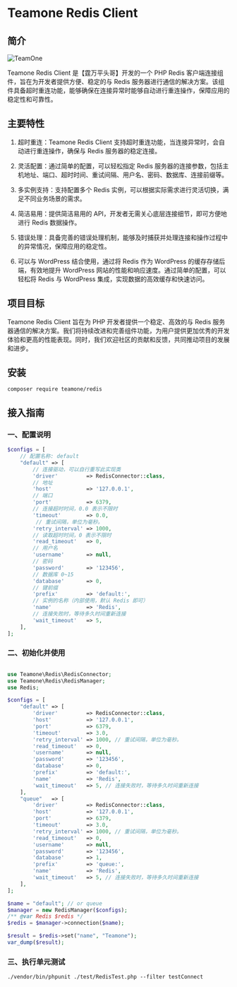 # Teamone Redis Client

## 简介

![TeamOne](https://font.thwpmanage.com/img/teamone.jpg) 

Teamone Redis Client 是【霆万平头哥】开发的一个 PHP Redis 客户端连接组件，旨在为开发者提供方便、稳定的与 Redis 服务器进行通信的解决方案。该组件具备超时重连功能，能够确保在连接异常时能够自动进行重连操作，保障应用的稳定性和可靠性。

## 主要特性

1. 超时重连：Teamone Redis Client 支持超时重连功能，当连接异常时，会自动进行重连操作，确保与 Redis 服务器的稳定连接。

2. 灵活配置：通过简单的配置，可以轻松指定 Redis 服务器的连接参数，包括主机地址、端口、超时时间、重试间隔、用户名、密码、数据库、连接前缀等。

3. 多实例支持：支持配置多个 Redis 实例，可以根据实际需求进行灵活切换，满足不同业务场景的需求。

4. 简洁易用：提供简洁易用的 API，开发者无需关心底层连接细节，即可方便地进行 Redis 数据操作。

5. 错误处理：具备完善的错误处理机制，能够及时捕获并处理连接和操作过程中的异常情况，保障应用的稳定性。

6. 可以与 WordPress 结合使用，通过将 Redis 作为 WordPress 的缓存存储后端，有效地提升 WordPress 网站的性能和响应速度。通过简单的配置，可以轻松将 Redis 与 WordPress 集成，实现数据的高效缓存和快速访问。

## 项目目标

Teamone Redis Client 旨在为 PHP 开发者提供一个稳定、高效的与 Redis 服务器通信的解决方案。我们将持续改进和完善组件功能，为用户提供更加优秀的开发体验和更高的性能表现。同时，我们欢迎社区的贡献和反馈，共同推动项目的发展和进步。

## 安装

```shell
composer require teamone/redis
```

## 接入指南

### 一、配置说明

```php
$configs = [
    // 配置名称: default
    "default" => [
        // 连接驱动，可以自行重写此实现类
        'driver'         => RedisConnector::class,
        // 地址
        'host'           => '127.0.0.1',
        // 端口
        'port'           => 6379,
        // 连接超时时间，0.0 表示不限时
        'timeout'        => 0.0,
         // 重试间隔，单位为毫秒。
        'retry_interval' => 1000,
        // 读取超时时间，0 表示不限时
        'read_timeout'   => 0,
        // 用户名
        'username'       => null,
        // 密码
        'password'       => '123456',
        // 数据库 0~15
        'database'       => 0,
        // 键前缀
        'prefix'         => 'default:',
        // 实例的名称（内部使用，默认 Redis 即可）
        'name'           => 'Redis',
        // 连接失败时，等待多久时间重新连接
        'wait_timeout'   => 5,
    ],
];
```

### 二、初始化并使用

```php

use Teamone\Redis\RedisConnector;
use Teamone\Redis\RedisManager;
use Redis;

$configs = [
    "default" => [
        'driver'         => RedisConnector::class,
        'host'           => '127.0.0.1',
        'port'           => 6379,
        'timeout'        => 3.0,
        'retry_interval' => 1000, // 重试间隔，单位为毫秒。
        'read_timeout'   => 0,
        'username'       => null,
        'password'       => '123456',
        'database'       => 0,
        'prefix'         => 'default:',
        'name'           => 'Redis',
        'wait_timeout'   => 5, // 连接失败时，等待多久时间重新连接
    ],
    "queue"   => [
        'driver'         => RedisConnector::class,
        'host'           => '127.0.0.1',
        'port'           => 6379,
        'timeout'        => 3.0,
        'retry_interval' => 1000, // 重试间隔，单位为毫秒。
        'read_timeout'   => 0,
        'username'       => null,
        'password'       => '123456',
        'database'       => 1,
        'prefix'         => 'queue:',
        'name'           => 'Redis',
        'wait_timeout'   => 5, // 连接失败时，等待多久时间重新连接
    ],
];

$name = "default"; // or queue
$manager = new RedisManager($configs);
/** @var Redis $redis */
$redis = $manager->connection($name);

$result = $redis->set("name", "Teamone");
var_dump($result);

```

### 三、执行单元测试

````shell
./vendor/bin/phpunit ./test/RedisTest.php --filter testConnect
````



